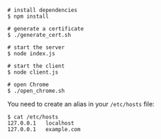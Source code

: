 ```
# install dependencies
$ npm install

# generate a certificate
$ ./generate_cert.sh

# start the server
$ node index.js

# start the client
$ node client.js

# open Chrome
$ ./open_chrome.sh
```

You need to create an alias in your `/etc/hosts` file:

```
$ cat /etc/hosts
127.0.0.1   localhost
127.0.0.1   example.com
```
